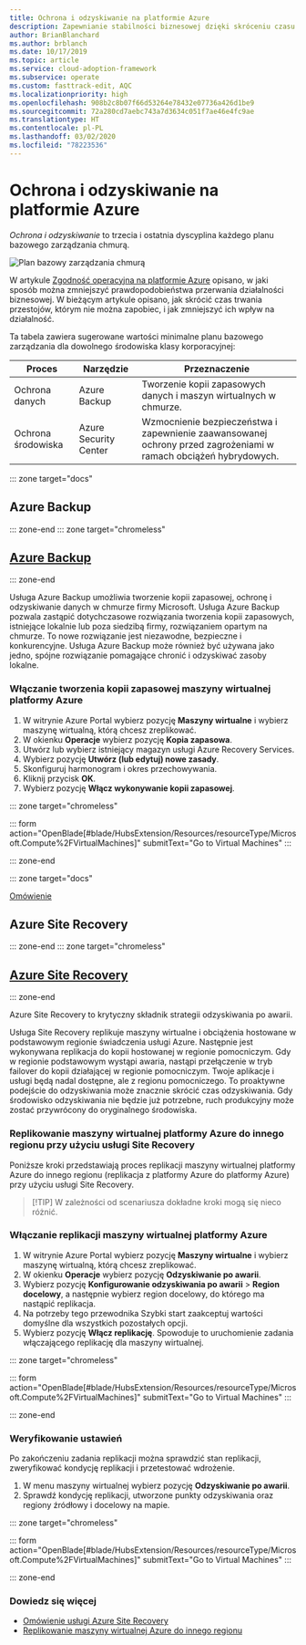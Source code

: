 ```yaml
---
title: Ochrona i odzyskiwanie na platformie Azure
description: Zapewnianie stabilności biznesowej dzięki skróceniu czasu odzyskiwania
author: BrianBlanchard
ms.author: brblanch
ms.date: 10/17/2019
ms.topic: article
ms.service: cloud-adoption-framework
ms.subservice: operate
ms.custom: fasttrack-edit, AQC
ms.localizationpriority: high
ms.openlocfilehash: 908b2c8b07f66d53264e78432e07736a426d1be9
ms.sourcegitcommit: 72a280cd7aebc743a7d3634c051f7ae46e4fc9ae
ms.translationtype: HT
ms.contentlocale: pl-PL
ms.lasthandoff: 03/02/2020
ms.locfileid: "78223536"
---
```

# <a name="protect-and-recover-in-azure"></a>Ochrona i odzyskiwanie na platformie Azure

_Ochrona i odzyskiwanie_ to trzecia i ostatnia dyscyplina każdego planu bazowego zarządzania chmurą.

![Plan bazowy zarządzania chmurą](../../_images/manage/management-baseline.png)

W artykule [Zgodność operacyjna na platformie Azure](./operational-compliance.md) opisano, w jaki sposób można zmniejszyć prawdopodobieństwa przerwania działalności biznesowej. W bieżącym artykule opisano, jak skrócić czas trwania przestojów, którym nie można zapobiec, i jak zmniejszyć ich wpływ na działalność.

Ta tabela zawiera sugerowane wartości minimalne planu bazowego zarządzania dla dowolnego środowiska klasy korporacyjnej:

|Proces  |Narzędzie  |Przeznaczenie  |
|---------|---------|---------|
|Ochrona danych|Azure Backup|Tworzenie kopii zapasowych danych i maszyn wirtualnych w chmurze.|
|Ochrona środowiska|Azure Security Center|Wzmocnienie bezpieczeństwa i zapewnienie zaawansowanej ochrony przed zagrożeniami w ramach obciążeń hybrydowych.|

::: zone target="docs"

## <a name="azure-backup"></a>Azure Backup

::: zone-end
::: zone target="chromeless"

## <a name="azure-backup"></a>[Azure Backup](#tab/UpdbackupateManagement)

::: zone-end

Usługa Azure Backup umożliwia tworzenie kopii zapasowej, ochronę i odzyskiwanie danych w chmurze firmy Microsoft. Usługa Azure Backup pozwala zastąpić dotychczasowe rozwiązania tworzenia kopii zapasowych, istniejące lokalnie lub poza siedzibą firmy, rozwiązaniem opartym na chmurze. To nowe rozwiązanie jest niezawodne, bezpieczne i konkurencyjne. Usługa Azure Backup może również być używana jako jedno, spójne rozwiązanie pomagające chronić i odzyskiwać zasoby lokalne.

### <a name="enable-backup-for-an-azure-vm"></a>Włączanie tworzenia kopii zapasowej maszyny wirtualnej platformy Azure

1. W witrynie Azure Portal wybierz pozycję **Maszyny wirtualne** i wybierz maszynę wirtualną, którą chcesz zreplikować.
1. W okienku **Operacje** wybierz pozycję **Kopia zapasowa**.
1. Utwórz lub wybierz istniejący magazyn usługi Azure Recovery Services.
1. Wybierz pozycję **Utwórz (lub edytuj) nowe zasady**.
1. Skonfiguruj harmonogram i okres przechowywania.
1. Kliknij przycisk **OK**.
1. Wybierz pozycję **Włącz wykonywanie kopii zapasowej**.

::: zone target="chromeless"

::: form action="OpenBlade[#blade/HubsExtension/Resources/resourceType/Microsoft.Compute%2FVirtualMachines]" submitText="Go to Virtual Machines" :::

::: zone-end

::: zone target="docs"

[Omówienie](https://docs.microsoft.com/azure/backup/backup-introduction-to-azure-backup)

## <a name="azure-site-recovery"></a>Azure Site Recovery

::: zone-end
::: zone target="chromeless"

## <a name="azure-site-recovery"></a>[Azure Site Recovery](#tab/siterecovery)

::: zone-end

Azure Site Recovery to krytyczny składnik strategii odzyskiwania po awarii.

Usługa Site Recovery replikuje maszyny wirtualne i obciążenia hostowane w podstawowym regionie świadczenia usługi Azure. Następnie jest wykonywana replikacja do kopii hostowanej w regionie pomocniczym. Gdy w regionie podstawowym wystąpi awaria, nastąpi przełączenie w tryb failover do kopii działającej w regionie pomocniczym. Twoje aplikacje i usługi będą nadal dostępne, ale z regionu pomocniczego. To proaktywne podejście do odzyskiwania może znacznie skrócić czas odzyskiwania. Gdy środowisko odzyskiwania nie będzie już potrzebne, ruch produkcyjny może zostać przywrócony do oryginalnego środowiska.

### <a name="replicate-an-azure-vm-to-another-region-with-site-recovery"></a>Replikowanie maszyny wirtualnej platformy Azure do innego regionu przy użyciu usługi Site Recovery

Poniższe kroki przedstawiają proces replikacji maszyny wirtualnej platformy Azure do innego regionu (replikacja z platformy Azure do platformy Azure) przy użyciu usługi Site Recovery.
>
> [!TIP]
> W zależności od scenariusza dokładne kroki mogą się nieco różnić.
>

### <a name="enable-replication-for-the-azure-vm"></a>Włączanie replikacji maszyny wirtualnej platformy Azure

1. W witrynie Azure Portal wybierz pozycję **Maszyny wirtualne** i wybierz maszynę wirtualną, którą chcesz zreplikować.
1. W okienku **Operacje** wybierz pozycję **Odzyskiwanie po awarii**.
1. Wybierz pozycję **Konfigurowanie odzyskiwania po awarii** > **Region docelowy**, a następnie wybierz region docelowy, do którego ma nastąpić replikacja.
1. Na potrzeby tego przewodnika Szybki start zaakceptuj wartości domyślne dla wszystkich pozostałych opcji.
1. Wybierz pozycję **Włącz replikację**. Spowoduje to uruchomienie zadania włączającego replikację dla maszyny wirtualnej.

::: zone target="chromeless"

::: form action="OpenBlade[#blade/HubsExtension/Resources/resourceType/Microsoft.Compute%2FVirtualMachines]" submitText="Go to Virtual Machines" :::

::: zone-end

### <a name="verify-settings"></a>Weryfikowanie ustawień

Po zakończeniu zadania replikacji można sprawdzić stan replikacji, zweryfikować kondycję replikacji i przetestować wdrożenie.

1. W menu maszyny wirtualnej wybierz pozycję **Odzyskiwanie po awarii**.
1. Sprawdź kondycję replikacji, utworzone punkty odzyskiwania oraz regiony źródłowy i docelowy na mapie.

::: zone target="chromeless"

::: form action="OpenBlade[#blade/HubsExtension/Resources/resourceType/Microsoft.Compute%2FVirtualMachines]" submitText="Go to Virtual Machines" :::

::: zone-end

### <a name="learn-more"></a>Dowiedz się więcej

- [Omówienie usługi Azure Site Recovery](https://docs.microsoft.com/azure/site-recovery/site-recovery-overview)
- [Replikowanie maszyny wirtualnej Azure do innego regionu](https://docs.microsoft.com/azure/site-recovery/azure-to-azure-quickstart)
